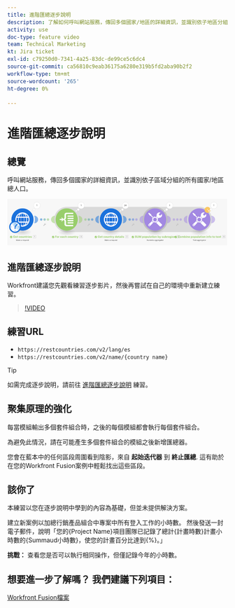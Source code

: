 ```yaml
---
title: 進階匯總逐步說明
description: 了解如何呼叫網站服務，傳回多個國家/地區的詳細資訊，並識別依子地區分組的人口，全部位於 [!DNL Adobe Workfront Fusion].
activity: use
doc-type: feature video
team: Technical Marketing
kt: Jira ticket
exl-id: c79250d0-7341-4a25-83dc-de99ce5c6dc4
source-git-commit: ca56810c9eab36175a6280e319b5fd2aba90b2f2
workflow-type: tm+mt
source-wordcount: '265'
ht-degree: 0%

---
```


# 進階匯總逐步說明

## 總覽

呼叫網站服務，傳回多個國家的詳細資訊，並識別依子區域分組的所有國家/地區總人口。

![融合場景的影像](assets/iteration-and-aggregation-3.png)

## 進階匯總逐步說明

Workfront建議您先觀看練習逐步影片，然後再嘗試在自己的環境中重新建立練習。

>[!VIDEO](https://video.tv.adobe.com/v/335281/?quality=12)

## 練習URL

* `https://restcountries.com/v2/lang/es`
* `https://restcountries.com/v2/name/{country name}`

>[!TIP]
>
>如需完成逐步說明，請前往 [進階匯總逐步說明](https://experienceleague.adobe.com/docs/workfront-learn/tutorials-workfront/fusion/exercises/advanced-aggregation.html?lang=en) 練習。

## 聚集原理的強化

每當模組輸出多個套件組合時，之後的每個模組都會執行每個套件組合。

為避免此情況，請在可能產生多個套件組合的模組之後新增匯總器。

您會在藍本中的任何區段周圍看到陰影，來自 **起始迭代器** 到 **終止匯總**. 這有助於在您的Workfront Fusion案例中輕鬆找出這些區段。

## 該你了

本練習以您在逐步說明中學到的內容為基礎，但並未提供解決方案。

建立新案例以加總行銷產品組合中專案中所有登入工作的小時數。 然後發送一封電子郵件，說明「您的{Project Name}項目團隊已記錄了總計{計畫時數}計畫小時數的{Summaud小時數}，使您的計畫百分比達到{%}。」

**挑戰：** 查看您是否可以執行相同操作，但僅記錄今年的小時數。

## 想要進一步了解嗎？ 我們建議下列項目：

[Workfront Fusion檔案](https://experienceleague.adobe.com/docs/workfront/using/adobe-workfront-fusion/workfront-fusion-2.html?lang=en)
